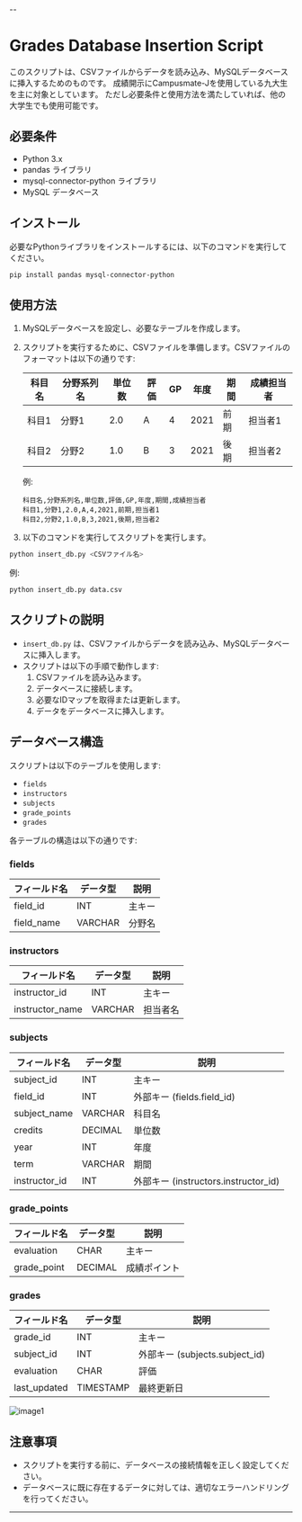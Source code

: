 --

# Grades Database Insertion Script

このスクリプトは、CSVファイルからデータを読み込み、MySQLデータベースに挿入するためのものです。
成績開示にCampusmate-Jを使用している九大生を主に対象としています。
ただし必要条件と使用方法を満たしていれば、他の大学生でも使用可能です。

## 必要条件

- Python 3.x
- pandas ライブラリ
- mysql-connector-python ライブラリ
- MySQL データベース

## インストール

必要なPythonライブラリをインストールするには、以下のコマンドを実行してください。

```sh
pip install pandas mysql-connector-python
```

## 使用方法

1. MySQLデータベースを設定し、必要なテーブルを作成します。
2. スクリプトを実行するために、CSVファイルを準備します。CSVファイルのフォーマットは以下の通りです:

    | 科目名 | 分野系列名 | 単位数 | 評価 | GP | 年度 | 期間 | 成績担当者 |
    |--------|------------|--------|------|----|------|------|------------|
    | 科目1  | 分野1     | 2.0    | A    | 4  | 2021 | 前期 | 担当者1   |   
    | 科目2  | 分野2     | 1.0    | B    | 3  | 2021 | 後期 | 担当者2   |


   例:

    ```csv
    科目名,分野系列名,単位数,評価,GP,年度,期間,成績担当者
    科目1,分野1,2.0,A,4,2021,前期,担当者1
    科目2,分野2,1.0,B,3,2021,後期,担当者2
    ```
3. 以下のコマンドを実行してスクリプトを実行します。

```sh
python insert_db.py <CSVファイル名>
```

例:

```sh
python insert_db.py data.csv
```

## スクリプトの説明

- `insert_db.py` は、CSVファイルからデータを読み込み、MySQLデータベースに挿入します。
- スクリプトは以下の手順で動作します:
  1. CSVファイルを読み込みます。
  2. データベースに接続します。
  3. 必要なIDマップを取得または更新します。
  4. データをデータベースに挿入します。

## データベース構造

スクリプトは以下のテーブルを使用します:

- `fields`
- `instructors`
- `subjects`
- `grade_points`
- `grades`

各テーブルの構造は以下の通りです:

### fields

| フィールド名 | データ型 | 説明 |
|--------------|----------|------|
| field_id     | INT      | 主キー |
| field_name   | VARCHAR  | 分野名 |

### instructors

| フィールド名 | データ型 | 説明 |
|--------------|----------|------|
| instructor_id | INT      | 主キー |
| instructor_name | VARCHAR | 担当者名 |

### subjects

| フィールド名 | データ型 | 説明 |
|--------------|----------|------|
| subject_id   | INT      | 主キー |
| field_id     | INT      | 外部キー (fields.field_id) |
| subject_name | VARCHAR  | 科目名 |
| credits      | DECIMAL  | 単位数 |
| year         | INT      | 年度 |
| term         | VARCHAR  | 期間 |
| instructor_id | INT     | 外部キー (instructors.instructor_id) |

### grade_points

| フィールド名 | データ型 | 説明 |
|--------------|----------|------|
| evaluation   | CHAR     | 主キー |
| grade_point  | DECIMAL  | 成績ポイント |

### grades

| フィールド名 | データ型 | 説明 |
|--------------|----------|------|
| grade_id     | INT      | 主キー |
| subject_id   | INT      | 外部キー (subjects.subject_id) |
| evaluation   | CHAR     | 評価 |
| last_updated | TIMESTAMP| 最終更新日 |

![image1](./gradeook.png "gradebook")

## 注意事項

- スクリプトを実行する前に、データベースの接続情報を正しく設定してください。
- データベースに既に存在するデータに対しては、適切なエラーハンドリングを行ってください。

---
